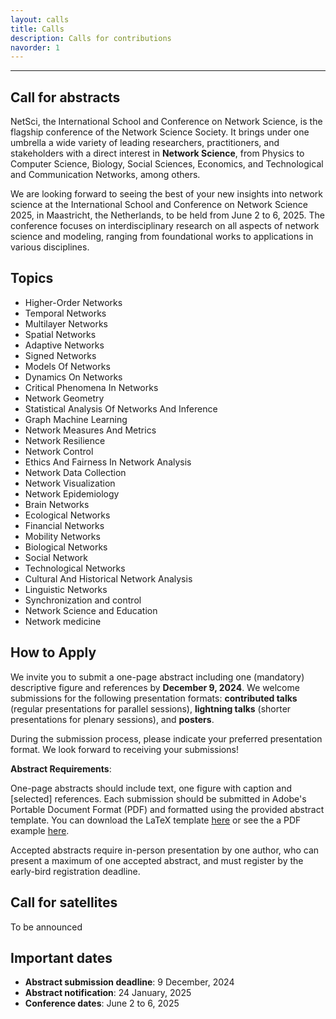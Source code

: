 ```yaml
---
layout: calls
title: Calls
description: Calls for contributions
navorder: 1
---
```


  
---  

## Call for abstracts
NetSci, the International School and Conference on Network Science, is the flagship conference of the Network Science
Society. It brings under one umbrella a wide variety of leading researchers, practitioners, and stakeholders with a direct
interest in **Network Science**, from Physics to Computer Science, Biology, Social Sciences, Economics, and Technological
and Communication Networks, among others. 


We are looking forward to seeing the best of your new insights into network science at the International School and Conference on Network Science 2025, in Maastricht, the Netherlands, to be held from June 2 to 6, 2025. The conference focuses on interdisciplinary research on all aspects of network science and modeling, ranging from foundational works to applications in various disciplines.  
  

## Topics
- Higher-Order Networks
- Temporal Networks
- Multilayer Networks
- Spatial Networks
- Adaptive Networks
- Signed Networks
- Models Of Networks
- Dynamics On Networks
- Critical Phenomena In Networks
- Network Geometry
- Statistical Analysis Of Networks And Inference
- Graph Machine Learning
- Network Measures And Metrics
- Network Resilience
- Network Control
- Ethics And Fairness In Network Analysis
- Network Data Collection
- Network Visualization
- Network Epidemiology
- Brain Networks
- Ecological Networks
- Financial Networks
- Mobility Networks
- Biological Networks
- Social Network
- Technological Networks
- Cultural And Historical Network Analysis
- Linguistic Networks
- Synchronization and control
- Network Science and Education
- Network medicine
 


## How to Apply
We invite you to submit a one-page abstract including one (mandatory) descriptive figure and references by **December 9, 2024**.
We welcome submissions for the following presentation formats: 
**contributed talks** (regular presentations for parallel sessions), 
**lightning talks** (shorter presentations for plenary sessions), 
and **posters**.

During the submission process, please indicate your preferred presentation format.
We look forward to receiving your submissions! 


**Abstract Requirements**:

One-page abstracts should include text, one figure with caption and [selected] references. Each submission should be submitted in Adobe's Portable Document Format (PDF) and formatted using the provided abstract template. You can download the LaTeX template <a href="https://github.com/NetSci2025/netsci2025.github.io/raw/main/assets/templates/NetSci2025_abstract_template.zip" download>here</a> or see the a PDF example <a href="https://github.com/user-attachments/files/16743747/NetSci2025_sample_abstract.pdf" download>here</a>.

Accepted abstracts require in-person presentation by one author, who can present a maximum of one accepted abstract, and must register by the early-bird registration deadline.



## Call for satellites
To be announced


## Important dates 
- **Abstract submission deadline**: 9 December, 2024
- **Abstract notification**: 24 January, 2025
- **Conference dates**: June 2 to 6, 2025





<!-- ## NetSci

The International School and Conference on Network Science, NetSci, is the flagship conference on Complex Networks promoted by the Network Science Society. It brings under one umbrella a wide variety of leading researchers, practitioners, and stakeholders with a direct interest in **Network Science**, from Physics to Computer Science, Biology, Social Sciences, Economics, and Technological and Communication Networks, among others. The conference focuses on interdisciplinary research on all aspects of network science and modeling, ranging from foundational works to applications in various disciplines.


The conference will be in-person only.

If you have any questions, please do not hesitate to contact us: [netsci2025@gmail.com](mailto:netsci2025@gmail.com)



## How to proceed
- Authors must submit their abstracts online through the paper submission system;
- Abstracts must be submitted according to the instructions below to ensure abstracts will be readable through the online review system and adhere to publication policies;
- Abstracts submitted are reviewed by experts selected by the conference committee for their demonstrated knowledge of particular topics. Authors will be notified of the review results by email.

If your paper is accepted, it will be assigned to either a lecture session or a poster session. Prepare your presentation accordingly, following the guidelines below. The author's request for an oral or poster presentation is taken into consideration but the final decision to place a paper in a lecture or poster session rests with the evaluation committee.


### Abstract Requirements

Abstracts may be no longer than 1 page, including all text, figures, and references. Please note that after the submission deadline the list and the order of the authors cannot be modified, and must remain unchanged in the final version of the program.

Each accepted paper must be presented by one of the authors’ in-person at the conference site according to the schedule published. Presentation by anyone else than one of the co-authors (proxies, video or remote cast) is not allowed unless explicitly approved before the conference by the technical committee. One of the authors must register for the conference and must register before the author registration deadline. Failure to do so will result in automatic withdrawal of the paper from the conference program.

For posters, one author must be present at the poster during the entire duration of the session.

An author cannot present more than 1 accepted paper.

### File Format

The review process will be performed from the electronic submission of your paper. To ensure that your document is compatible with the review system and proceedings system, you must adhere to the following requirements. Papers must be submitted in Adobe's Portable Document Format (PDF). These requirements mandate that your files:

- Must NOT have Adobe Document Protection or Document Security enabled ;
- Must NOT be password-protected ;
- Must be 'US Letter';
- Does not contain hyperlinks;
- Have monochrome images down-sampled at 600 dpi, grayscale & colour images at 300 dpi.

### File Size Limit

Authors will be permitted to submit files weighing up to 5 MB.

### Writing Language

English is the official language of the conference. As a result, all papers must be entirely submitted (and presented) in English.

### Authors List

The authors' name(s) and affiliation(s) appear below the title in capital and lower case letters. NetSci Committee does not perform blind reviews, so be sure to include the author list in your submitted paper. Papers with multiple authors and affiliations may require two or more lines for this information. The order of the authors on the document should exactly match in number and order the authors typed into the online submission form.
Submit your abstract -->

<!-- ### Before you begin the submission process, please prepare the following information:

- Presenting author's contact information:
  - Full given name and family name
  - Main affiliation details: institution, address, city, province/state, country, post/zip code
  - E-mail address
  - Phone number where you can easily be reached
- Co-authors' information:
  - Full given name and family name
  - Main affiliation
  - E-mail address
- A PDF copy of your abstract which you will be required to upload during the submission process.

You will receive an automated email with your submission summary, your abstract number, a unique access code and the link that will enable you to access your file and author entry forms at any time before the submission deadline.

The Secretariat will process your request and send you an official confirmation

 -->
<!-- 
## Broad Topics

1. Higher-Order Networks;
2. Temporal Networks;
3. Multilayer Networks;
4. Spatial Networks;
5. Adaptive Networks;
6. Signed Networks;
7. Models Of Networks;
8. Dynamics On Networks;
9. Critical Phenomena In Networks;
10. Network Geometry;
11. Statistical Analysis Of Networks And Inference;
12. Graph Machine Learning;
13. Network Measures And Metrics;
14. Network Resilience;
15. Network Control;
16. Ethics And Fairness In Network Analysis;
17. Network Data Collection;
18. Network Visualization;
19. Network Epidemiology;
20. Brain Networks;
21. Ecological Networks;
22. Financial Networks;
23. Mobility Networks;
24. Biological Networks;
25. Social Network;
26. Technological Networks;
27. Cultural And Historical Network Analysis;
28. Linguistic Networks;
29. Synchronization and control;
30. Network Science and Education;
31. Network medicine. -->



